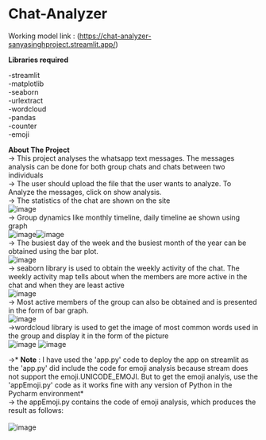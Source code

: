# Chat-Analyzer

Working model link : (https://chat-analyzer-sanyasinghproject.streamlit.app/)<br/>

**Libraries required**

-streamlit<br />
-matplotlib<br />
-seaborn<br />
-urlextract<br />
-wordcloud<br />
-pandas<br />
-counter<br />
-emoji<br />


**About The Project**<br/>
-> This project analyses the whatsapp text messages. The messages analysis can be done for both group chats and chats between two individuals<br/>
-> The user should upload the file that the user wants to analyze. To Analyze the messages, click on show analysis.<br/>
-> The statistics of the chat are shown on the site<br/>
![image](https://github.com/sxnyx/Chat-Analyzer/assets/112766278/5d53bc3b-3a0e-4020-9ce8-55578570a7a4)<br/>
-> Group dynamics like monthly timeline, daily timeline ae shown using graph<br/>
![image](https://github.com/sxnyx/Chat-Analyzer/assets/112766278/44bd221b-99c8-474c-8c96-77fcb3f8fc64)![image](https://github.com/sxnyx/Chat-Analyzer/assets/112766278/2e5960f0-833e-4258-97b1-44881cf5b072)<br/>
-> The busiest day of the week and the busiest month of the year can be obtained using the bar plot.<br/>
![image](https://github.com/sxnyx/Chat-Analyzer/assets/112766278/2ecce064-6a8a-44f3-a466-9d88dc72826a)<br/>
-> seaborn library is used to obtain the weekly activity of the chat. The weekly activity map tells about when the members are more active in the chat and when they are least active<br/>
![image](https://github.com/sxnyx/Chat-Analyzer/assets/112766278/1cd76ff1-ab7d-4ef2-92c3-4dca32b16a13)<br/>
-> Most active members of the group can also be obtained and is presented in the form of bar graph. <br/>
![image](https://github.com/sxnyx/Chat-Analyzer/assets/112766278/5f208630-51cc-4854-b3a9-aa9f079a3b4d)<br/>
->wordcloud library is used to get the image of most common words used in the group and display it in the form of the picture<br/>
![image](https://github.com/sxnyx/Chat-Analyzer/assets/112766278/b947c368-365e-4769-8d42-4a6e95701ede)
![image](https://github.com/sxnyx/Chat-Analyzer/assets/112766278/b56255d6-0e3c-4b74-8738-6b3d869b129a)

->* **Note** : I have used the 'app.py' code to deploy the app on streamlit as the 'app.py' did include the code for emoji analysis because stream does not support the emoji.UNICODE_EMOJI. But to get the emoji analyis, use the 'appEmoji.py' code as it works fine with any version of Python in the Pycharm environment*<br/>
-> the appEmoji.py contains the code of emoji analysis, which produces the result as follows:<br/><br/>
![image](https://github.com/sxnyx/Chat-Analyzer/assets/112766278/47e56489-5229-4d0e-8dd1-10d1ab740751)














